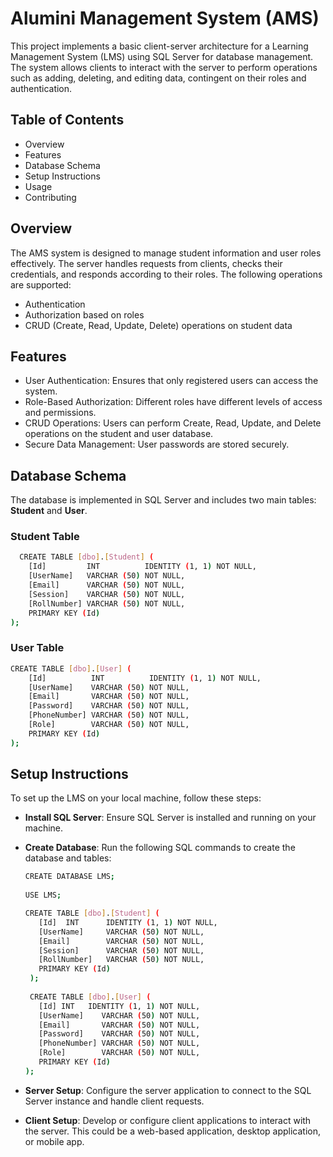 # Alumini Management System (AMS)

This project implements a basic client-server architecture for a Learning Management System (LMS) using SQL Server for database management. The system allows clients to interact with the server to perform operations such as adding, deleting, and editing data, contingent on their roles and authentication.


## Table of Contents

- Overview
- Features
- Database Schema
- Setup Instructions
- Usage
- Contributing

## Overview

The AMS system is designed to manage student information and user roles effectively. The server handles requests from clients, checks their credentials, and responds according to their roles. The following operations are supported:

- Authentication
- Authorization based on roles
- CRUD (Create, Read, Update, Delete) operations on student data

## Features

- User Authentication: Ensures that only registered users can access the system.
- Role-Based Authorization: Different roles have different levels of access and permissions.
- CRUD Operations: Users can perform Create, Read, Update, and Delete operations on the student and user database.
- Secure Data Management: User passwords are stored securely.


## Database Schema

The database is implemented in SQL Server and includes two main tables: **Student** and **User**.

### Student Table
```bash
  CREATE TABLE [dbo].[Student] (
    [Id]         INT          IDENTITY (1, 1) NOT NULL,
    [UserName]   VARCHAR (50) NOT NULL,
    [Email]      VARCHAR (50) NOT NULL,
    [Session]    VARCHAR (50) NOT NULL,
    [RollNumber] VARCHAR (50) NOT NULL,
    PRIMARY KEY (Id)
);
```
### User Table
```bash
CREATE TABLE [dbo].[User] (
    [Id]          INT          IDENTITY (1, 1) NOT NULL,
    [UserName]    VARCHAR (50) NOT NULL,
    [Email]       VARCHAR (50) NOT NULL,
    [Password]    VARCHAR (50) NOT NULL,
    [PhoneNumber] VARCHAR (50) NOT NULL,
    [Role]        VARCHAR (50) NOT NULL,
    PRIMARY KEY (Id)
);
```


## Setup Instructions

To set up the LMS on your local machine, follow these steps:

- **Install SQL Server**: Ensure SQL Server is installed and running on your machine.

- **Create Database**: Run the following SQL commands to create the database and tables:
   ```bash
   CREATE DATABASE LMS;
      
   USE LMS;
   
   CREATE TABLE [dbo].[Student] (
      [Id]  INT      IDENTITY (1, 1) NOT NULL,
      [UserName]     VARCHAR (50) NOT NULL,
      [Email]        VARCHAR (50) NOT NULL,
      [Session]      VARCHAR (50) NOT NULL,
      [RollNumber]   VARCHAR (50) NOT NULL,
      PRIMARY KEY (Id)
    );
    
    CREATE TABLE [dbo].[User] (
      [Id] INT   IDENTITY (1, 1) NOT NULL,
      [UserName]    VARCHAR (50) NOT NULL,
      [Email]       VARCHAR (50) NOT NULL,
      [Password]    VARCHAR (50) NOT NULL,
      [PhoneNumber] VARCHAR (50) NOT NULL,
      [Role]        VARCHAR (50) NOT NULL,
      PRIMARY KEY (Id)
   );
   ```
- **Server Setup**: Configure the server application to connect to the SQL Server instance and handle client requests.

- **Client Setup**: Develop or configure client applications to interact with the server. This could be a web-based application, desktop application, or mobile app.
